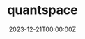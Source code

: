 ---
title: quantspace
summary: Python library designed specifically for quantitative finance, with a primary focus on supporting research and education in the field.
tags:
  - Quantitative finance
  - Optimization
  - Risk management
  - Anomaly detection

date: '2023-12-21T00:00:00Z'

# Optional external URL for project (replaces project detail page).
external_link: 'https://github.com/quantspaceai/quantspace'

image:
  focal_point: Smart

links:
  - icon: github
    icon_pack: fab
    name: Contribute
    url: 'https://github.com/quantspaceai/quantspace'
---
